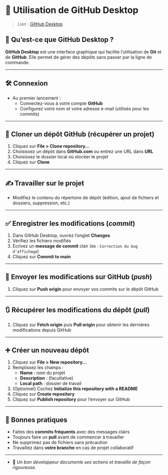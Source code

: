 # 📘 Utilisation de GitHub Desktop

> Lien : [GitHub Desktop](https://github.com/apps/desktop)

## 🔰 Qu’est-ce que GitHub Desktop ?

**GitHub Desktop** est une interface graphique qui facilite l’utilisation de **Git** et de **GitHub**. Elle permet de gérer des dépôts sans passer par la ligne de commande.

---

## 🛠️ Connexion

- Au premier lancement :
  - Connectez-vous à votre compte **GitHub**
  - Configurez votre nom et votre adresse e-mail (utilisés pour les commits)

---

## 📁 Cloner un dépôt GitHub (récupérer un projet)

1. Cliquez sur **File > Clone repository...**
2. Choisissez un dépôt dans **GitHub.com** ou entrez une URL dans **URL**
3. Choisissez le dossier local où stocker le projet
4. Cliquez sur **Clone**

---

## ✍️ Travailler sur le projet

- Modifiez le contenu du répertoire de dépôt (édition, ajout de fichiers et dossiers, suppression, etc.)

---

## ✅ Enregistrer les modifications (*commit*)

1. Dans GitHub Desktop, ouvrez l’onglet **Changes**
2. Vérifiez les fichiers modifiés
3. Écrivez un **message de commit** clair (ex : `Correction du bug d'affichage`)
4. Cliquez sur **Commit to main**

---

## 🔄 Envoyer les modifications sur GitHub (*push*)

1. Cliquez sur **Push origin** pour envoyer vos commits sur le dépôt GitHub

---

## 🔃 Récupérer les modifications du dépôt (*pull*)

1. Cliquez sur **Fetch origin** puis **Pull origin** pour obtenir les dernières modifications depuis GitHub

---

## ➕ Créer un nouveau dépôt

1. Cliquez sur **File > New repository...**
2. Remplissez les champs :
   - **Name** : nom du projet
   - **Description** : (facultative)
   - **Local path** : dossier de travail
3. (Optionnel) Cochez **Initialize this repository with a README**
4. Cliquez sur **Create repository**
5. Cliquez sur **Publish repository** pour l’envoyer sur GitHub

---

## 📌 Bonnes pratiques

- Faites des **commits fréquents** avec des messages clairs
- Toujours faire un **pull** avant de commencer à travailler
- Ne supprimez pas de fichiers sans précaution
- Travaillez dans **votre branche** en cas de projet collaboratif

---

- 🧠 *Un bon développeur documente ses actions et travaille de façon rigoureuse.*
